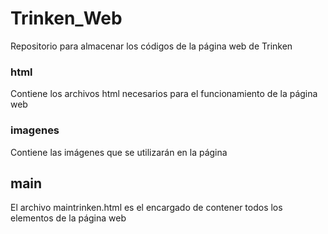 # Trinken_Web
Repositorio para almacenar los códigos de la página web de Trinken

### html
Contiene los archivos html necesarios para el funcionamiento de la página web

### imagenes
Contiene las imágenes que se utilizarán en la página

## main
El archivo maintrinken.html es el encargado de contener todos los elementos de la página web
